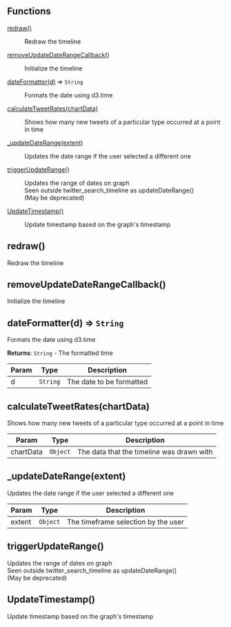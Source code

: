 ## Functions

<dl>
<dt><a href="#redraw">redraw()</a></dt>
<dd><p>Redraw the timeline</p>
</dd>
<dt><a href="#removeUpdateDateRangeCallback">removeUpdateDateRangeCallback()</a></dt>
<dd><p>Initialize the timeline</p>
</dd>
<dt><a href="#dateFormatter">dateFormatter(d)</a> ⇒ <code>String</code></dt>
<dd><p>Formats the date using d3.time</p>
</dd>
<dt><a href="#calculateTweetRates">calculateTweetRates(chartData)</a></dt>
<dd><p>Shows how many new tweets of a particular type occurred at a point in time</p>
</dd>
<dt><a href="#_updateDateRange">_updateDateRange(extent)</a></dt>
<dd><p>Updates the date range if the user selected a different one</p>
</dd>
<dt><a href="#triggerUpdateRange">triggerUpdateRange()</a></dt>
<dd><p>Updates the range of dates on graph <br>Seen outside twitter_search_timeline as updateDateRange() <br>(May be deprecated)</p>
</dd>
<dt><a href="#UpdateTimestamp">UpdateTimestamp()</a></dt>
<dd><p>Update timestamp based on the graph&#39;s timestamp</p>
</dd>
</dl>

<a name="redraw"></a>

## redraw()
Redraw the timeline

<a name="removeUpdateDateRangeCallback"></a>

## removeUpdateDateRangeCallback()
Initialize the timeline

<a name="dateFormatter"></a>

## dateFormatter(d) ⇒ <code>String</code>
Formats the date using d3.time

**Returns**: <code>String</code> - The formatted time  

| Param | Type | Description |
| --- | --- | --- |
| d | <code>String</code> | The date to be formatted |

<a name="calculateTweetRates"></a>

## calculateTweetRates(chartData)
Shows how many new tweets of a particular type occurred at a point in time

| Param | Type | Description |
| --- | --- | --- |
| chartData | <code>Object</code> | The data that the timeline was drawn with |

<a name="_updateDateRange"></a>

## \_updateDateRange(extent)
Updates the date range if the user selected a different one

| Param | Type | Description |
| --- | --- | --- |
| extent | <code>Object</code> | The timeframe selection by the user |

<a name="triggerUpdateRange"></a>

## triggerUpdateRange()
Updates the range of dates on graph \
Seen outside twitter_search_timeline as updateDateRange() \
(May be deprecated)

<a name="UpdateTimestamp"></a>

## UpdateTimestamp()
Update timestamp based on the graph's timestamp
